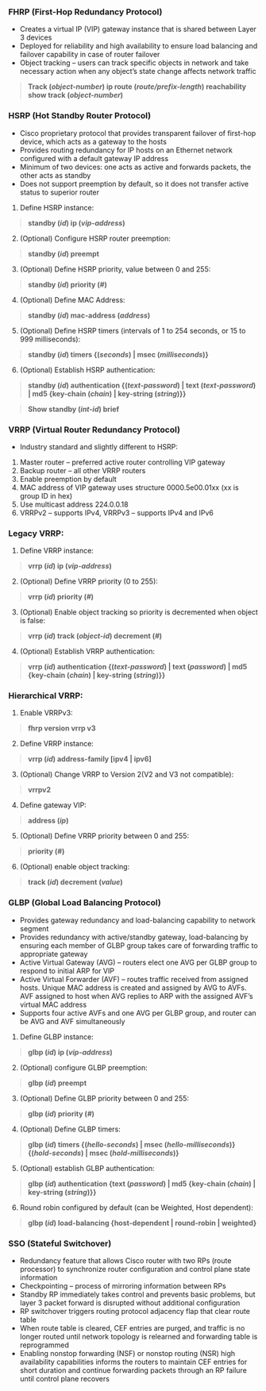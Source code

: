 ### FHRP (First-Hop Redundancy Protocol)
* Creates a virtual IP (VIP) gateway instance that is shared between Layer 3 devices
* Deployed for reliability and high availability to ensure load balancing and failover capability in case of router failover
* Object tracking – users can track specific objects in network and take necessary action when any object’s state change affects network traffic
> **Track (*object-number*) ip route (*route/prefix-length*) reachability** 
> **show track (*object-number*)**


### HSRP (Hot Standby Router Protocol)
* Cisco proprietary protocol that provides transparent failover of first-hop device, which acts as a gateway to the hosts
* Provides routing redundancy for IP hosts on an Ethernet network configured with a default gateway IP address
* Minimum of two devices: one acts as active and forwards packets, the other acts as standby
* Does not support preemption by default, so it does not transfer active status to superior router
1. Define HSRP instance: 
> **standby (*id*) ip (*vip-address*)**  
2. (Optional) Configure HSRP router preemption:
> **standby (*id*) preempt**  
3. (Optional) Define HSRP priority, value between 0 and 255: 
> **standby (*id*) priority (*#*)**  
4. (Optional) Define MAC Address:
> **standby (*id*) mac-address (*address*)**  
5. (Optional) Define HSRP timers (intervals of 1 to 254 seconds, or 15 to 999 milliseconds):
> **standby (*id*) timers {(*seconds*) | msec (*milliseconds*)}**  
6. (Optional) Establish HSRP authentication:
> **standby (*id*) authentication {(*text-password*) | text (*text-password*) | md5 {key-chain (*chain*) | key-string (*string*)}}**  

> **Show standby (*int-id*) brief**


### VRRP (Virtual Router Redundancy Protocol)
* Industry standard and slightly different to HSRP:
1. Master router – preferred active router controlling VIP gateway
2. Backup router – all other VRRP routers
3. Enable preemption by default
4. MAC address of VIP gateway uses structure 0000.5e00.01xx (xx is group ID in hex)
5. Use multicast address 224.0.0.18
6. VRRPv2 – supports IPv4, VRRPv3 – supports IPv4 and IPv6
  
  
### Legacy VRRP:
1. Define VRRP instance:
> **vrrp (*id*) ip (*vip-address*)**
2. (Optional) Define VRRP priority (0 to 255):
> **vrrp (*id*) priority (*#*)**
3. (Optional) Enable object tracking so priority is decremented when object is false:
> **vrrp (*id*) track (*object-id*) decrement (*#*)**
4. (Optional) Establish VRRP authentication:
> **vrrp (*id*) authentication {(*text-password*) | text (*password*) | md5 {key-chain (*chain*) | key-string (*string*)}}**


### Hierarchical VRRP:
1. Enable VRRPv3:
> **fhrp version vrrp v3**
2. Define VRRP instance:
> **vrrp (*id*) address-family [ipv4 | ipv6]**
3. (Optional) Change VRRP to Version 2(V2 and V3 not compatible):
> **vrrpv2**
4. Define gateway VIP:
> **address (*ip*)**
5. (Optional) Define VRRP priority between 0 and 255:
> **priority (*#*)**
6. (Optional) enable object tracking:
> **track (*id*) decrement (*value*)**


### GLBP (Global Load Balancing Protocol)
* Provides gateway redundancy and load-balancing capability to network segment
* Provides redundancy with active/standby gateway, load-balancing by ensuring each member of GLBP group takes care of forwarding traffic to appropriate gateway
* Active Virtual Gateway (AVG) – routers elect one AVG per GLBP group to respond to initial ARP for VIP
* Active Virtual Forwarder (AVF) – routes traffic received from assigned hosts. Unique MAC address is created and assigned by AVG to AVFs. AVF assigned to host when AVG replies to ARP with the assigned AVF’s virtual MAC address
* Supports four active AVFs and one AVG per GLBP group, and router can be AVG and AVF simultaneously
1. Define GLBP instance:
> **glbp (*id*) ip (*vip-address*)**
2. (Optional) configure GLBP preemption:
> **glbp (*id*) preempt**
3. (Optional) Define GLBP priority between 0 and 255:
> **glbp (*id*) priority (*#*)**
4. (Optional) Define GLBP timers:
> **glbp (*id*) timers {(*hello-seconds*) | msec (*hello-milliseconds*)} {(*hold-seconds*) | msec (*hold-milliseconds*)}**
5. (Optional) establish GLBP authentication:
> **glbp (*id*) authentication {text (*password*) | md5 {key-chain (*chain*) | key-string (*string*)}}**
6. Round robin configured by default (can be Weighted, Host dependent):
> **glbp (*id*) load-balancing {host-dependent | round-robin | weighted}**


### SSO (Stateful Switchover)
* Redundancy feature that allows Cisco router with two RPs (route processor) to synchronize router configuration and control plane state information
* Checkpointing – process of mirroring information between RPs
* Standby RP immediately takes control and prevents basic problems, but layer 3 packet forward is disrupted without additional configuration
* RP switchover triggers routing protocol adjacency flap that clear route table
* When route table is cleared, CEF entries are purged, and traffic is no longer routed until network topology is relearned and forwarding table is reprogrammed
* Enabling nonstop forwarding (NSF) or nonstop routing (NSR) high availability capabilities informs the routers to maintain CEF entries for short duration and continue forwarding packets through an RP failure until control plane recovers
